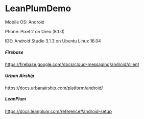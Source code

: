 # LeanPlumDemo
Mobile OS: Android

Phone: Pixel 2 on Oreo (8.1.0)

IDE: Android Studio 3.1.3 on Ubuntu Linux 16.04

##### Firebase
https://firebase.google.com/docs/cloud-messaging/android/client
##### Urban Airship
https://docs.urbanairship.com/platform/android/
##### LeanPlum
https://docs.leanplum.com/reference#android-setup
